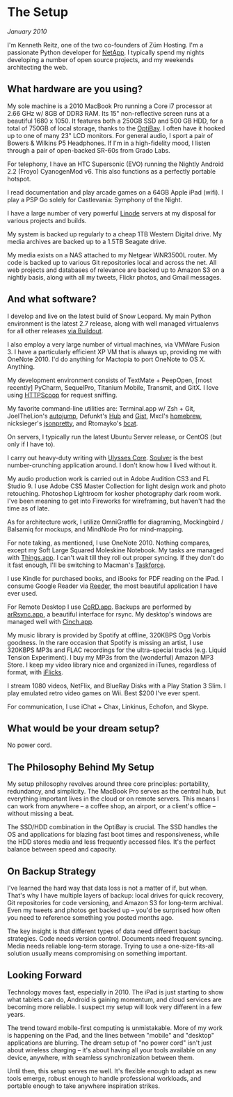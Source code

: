 # The Setup
*January 2010*





I'm Kenneth Reitz, one of the two co-founders of Züm Hosting. I'm a passionate Python developer for [NetApp](http://netapp.com). I typically spend my nights developing a number of open source projects, and my weekends architecting the web.

## What hardware are you using?

My sole machine is a 2010 MacBook Pro running a Core i7 processor at 2.66 GHz w/ 8GB of DDR3 RAM. Its 15" non-reflective screen runs at a beautiful 1680 x 1050. It features both a 250GB SSD and 500 GB HDD, for a total of 750GB of local storage, thanks to the [OptiBay](http://www.mcetech.com/optibay/). I often have it hooked up to one of many 23" LCD monitors. For general audio, I sport a pair of Bowers & Wilkins P5 Headphones. If I'm in a high-fidelity mood, I listen through a pair of open-backed SR-60s from Grado Labs.

For telephony, I have an HTC Supersonic (EVO) running the Nightly Android 2.2 (Froyo) CyanogenMod v6. This also functions as a perfectly portable hotspot.

I read documentation and play arcade games on a 64GB Apple iPad (wifi). I play a PSP Go solely for Castlevania: Symphony of the Night.

I have a large number of very powerful [Linode](http://www.linode.com/?r=7bd5ecafdec13147c6019ca1c90884dbf994d67f) servers at my disposal for various projects and builds.

My system is backed up regularly to a cheap 1TB Western Digital drive. My media archives are backed up to a 1.5TB Seagate drive.

My media exists on a NAS attached to my Netgear WNR3500L router. My code is backed up to various Git repositories local and across the net. All web projects and databases of relevance are backed up to Amazon S3 on a nightly basis, along with all my tweets, Flickr photos, and Gmail messages.

## And what software?

I develop and live on the latest build of Snow Leopard. My main Python environment is the latest 2.7 release, along with well managed virtualenvs for all other releases [via Buildout](http://blog.mfabrik.com/2010/07/16/easily-install-all-python-versions-under-linux-and-osx-using-collective-buildout-python/).

I also employ a very large number of virtual machines, via VMWare Fusion 3. I have a particularly efficient XP VM that is always up, providing me with OneNote 2010. I'd do anything for Mactopia to port OneNote to OS X. Anything.

My development environment consists of TextMate + PeepOpen, [most recently] PyCharm, SequelPro, Titanium Mobile, Transmit, and GitX. I love using [HTTPScoop](http://www.tuffcode.com/) for request sniffing.

My favorite command-line utilities are: Terminal.app w/ Zsh + Git, JoelTheLion's [autojump](http://github.com/joelthelion/autojump), Defunkt's [Hub](http://github.com/defunkt/hub) and [Gist](http://github.com/defunkt/gist), Mxcl's [homebrew](http://mxcl.github.com/homebrew/), nicksieger's [jsonpretty](http://github.com/nicksieger/jsonpretty), and Rtomayko's [bcat](http://github.com/rtomayko/bcat).

On servers, I typically run the latest Ubuntu Server release, or CentOS (but only if I have to).

I carry out heavy-duty writing with [Ulysses Core](http://www.the-soulmen.com/ulyssescore/). [Soulver](http://www.acqualia.com/soulver/) is the best number-crunching application around. I don't know how I lived without it.

My audio production work is carried out in Adobe Audition CS3 and FL Studio 9. I use Adobe CS5 Master Collection for light design work and photo retouching. Photoshop Lightroom for kosher photography dark room work. I've been meaning to get into Fireworks for wireframing, but haven't had the time as of late.

As for architecture work, I utilize OmniGraffle for diagraming, Mockingbird / Balsamiq for mockups, and MindNode Pro for mind-mapping.

For note taking, as mentioned, I use OneNote 2010. Nothing compares, except my Soft Large Squared Moleskine Notebook. My tasks are managed with [Things.app](http://culturedcode.com/things/). I can't wait till they roll out proper syncing. If they don't do it fast enough, I'll be switching to Macman's [Taskforce](http://www.taskforceapp.com/).

I use Kindle for purchased books, and iBooks for PDF reading on the iPad. I consume Google Reader via [Reeder](http://reederapp.com/ipad/), the most beautiful application I have ever used.

For Remote Desktop I use [CoRD.app](http://cord.sourceforge.net/). Backups are performed by [arRsync.app](http://arrsync.sourceforge.net/), a beautiful interface for rsync. My desktop's windows are managed well with [Cinch.app](http://www.irradiatedsoftware.com/cinch/).

My music library is provided by Spotify at offline, 320KBPS Ogg Vorbis goodness. In the rare occasion that Spotify is missing an artist, I use 320KBPS MP3s and FLAC recordings for the ultra-special tracks (e.g. Liquid Tension Experiment). I buy my MP3s from the (wonderful) Amazon MP3 Store. I keep my video library nice and organized in iTunes, regardless of format, with [iFlicks](http://www.iflicksapp.com/).

I stream 1080 videos, NetFlix, and BlueRay Disks with a Play Station 3 Slim. I play emulated retro video games on Wii. Best $200 I've ever spent.

For communication, I use iChat + Chax, Linkinus, Echofon, and Skype.

## What would be your dream setup?

No power cord.

## The Philosophy Behind My Setup

My setup philosophy revolves around three core principles: portability, redundancy, and simplicity. The MacBook Pro serves as the central hub, but everything important lives in the cloud or on remote servers. This means I can work from anywhere – a coffee shop, an airport, or a client's office – without missing a beat.

The SSD/HDD combination in the OptiBay is crucial. The SSD handles the OS and applications for blazing fast boot times and responsiveness, while the HDD stores media and less frequently accessed files. It's the perfect balance between speed and capacity.

## On Backup Strategy

I've learned the hard way that data loss is not a matter of if, but when. That's why I have multiple layers of backup: local drives for quick recovery, Git repositories for code versioning, and Amazon S3 for long-term archival. Even my tweets and photos get backed up – you'd be surprised how often you need to reference something you posted months ago.

The key insight is that different types of data need different backup strategies. Code needs version control. Documents need frequent syncing. Media needs reliable long-term storage. Trying to use a one-size-fits-all solution usually means compromising on something important.

## Looking Forward

Technology moves fast, especially in 2010. The iPad is just starting to show what tablets can do, Android is gaining momentum, and cloud services are becoming more reliable. I suspect my setup will look very different in a few years.

The trend toward mobile-first computing is unmistakable. More of my work is happening on the iPad, and the lines between "mobile" and "desktop" applications are blurring. The dream setup of "no power cord" isn't just about wireless charging – it's about having all your tools available on any device, anywhere, with seamless synchronization between them.

Until then, this setup serves me well. It's flexible enough to adapt as new tools emerge, robust enough to handle professional workloads, and portable enough to take anywhere inspiration strikes.